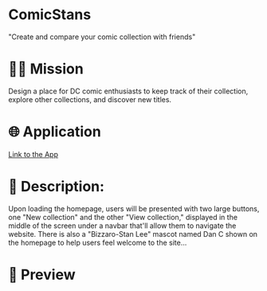 # ComicStans
"Create and compare your comic collection with friends"

<h1>👨‍💻 Mission</h1>
<p>Design a place for DC comic enthusiasts to keep track of their collection, explore other collections, and discover new titles.</p>

<h1>🌐 Application</h1>
<p><a href="https://pr1me-e1gh7.github.io/comicstans/">Link to the App</a></p>

<h1>💭 Description:</h1>
<p> Upon loading the homepage, users will be presented with two large buttons, one "New collection" and the other "View collection,"  displayed in the middle of the screen under a navbar that'll allow them to navigate the website. There is also a "Bizzaro-Stan Lee" mascot named Dan C shown on the homepage to help users feel welcome to the site...</p>

<h1>🎨 Preview</h1>
<!-- <img src="/assets/images/comicstans-preview.gif"/> -->
